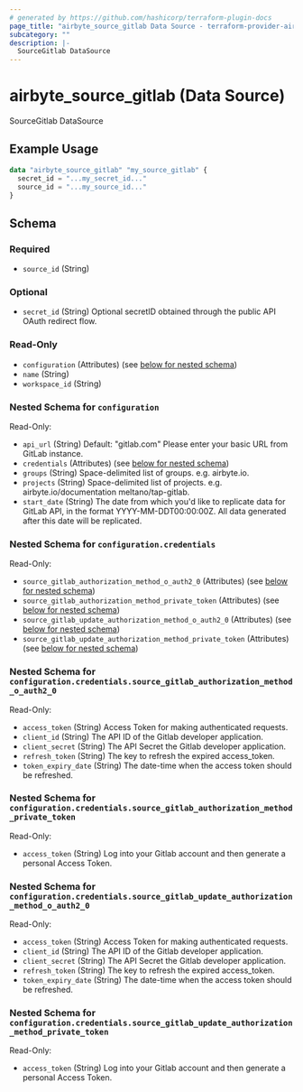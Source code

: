 ```yaml
---
# generated by https://github.com/hashicorp/terraform-plugin-docs
page_title: "airbyte_source_gitlab Data Source - terraform-provider-airbyte"
subcategory: ""
description: |-
  SourceGitlab DataSource
---
```


# airbyte_source_gitlab (Data Source)

SourceGitlab DataSource

## Example Usage

```terraform
data "airbyte_source_gitlab" "my_source_gitlab" {
  secret_id = "...my_secret_id..."
  source_id = "...my_source_id..."
}
```

<!-- schema generated by tfplugindocs -->
## Schema

### Required

- `source_id` (String)

### Optional

- `secret_id` (String) Optional secretID obtained through the public API OAuth redirect flow.

### Read-Only

- `configuration` (Attributes) (see [below for nested schema](#nestedatt--configuration))
- `name` (String)
- `workspace_id` (String)

<a id="nestedatt--configuration"></a>
### Nested Schema for `configuration`

Read-Only:

- `api_url` (String) Default: "gitlab.com"
Please enter your basic URL from GitLab instance.
- `credentials` (Attributes) (see [below for nested schema](#nestedatt--configuration--credentials))
- `groups` (String) Space-delimited list of groups. e.g. airbyte.io.
- `projects` (String) Space-delimited list of projects. e.g. airbyte.io/documentation meltano/tap-gitlab.
- `start_date` (String) The date from which you'd like to replicate data for GitLab API, in the format YYYY-MM-DDT00:00:00Z. All data generated after this date will be replicated.

<a id="nestedatt--configuration--credentials"></a>
### Nested Schema for `configuration.credentials`

Read-Only:

- `source_gitlab_authorization_method_o_auth2_0` (Attributes) (see [below for nested schema](#nestedatt--configuration--credentials--source_gitlab_authorization_method_o_auth2_0))
- `source_gitlab_authorization_method_private_token` (Attributes) (see [below for nested schema](#nestedatt--configuration--credentials--source_gitlab_authorization_method_private_token))
- `source_gitlab_update_authorization_method_o_auth2_0` (Attributes) (see [below for nested schema](#nestedatt--configuration--credentials--source_gitlab_update_authorization_method_o_auth2_0))
- `source_gitlab_update_authorization_method_private_token` (Attributes) (see [below for nested schema](#nestedatt--configuration--credentials--source_gitlab_update_authorization_method_private_token))

<a id="nestedatt--configuration--credentials--source_gitlab_authorization_method_o_auth2_0"></a>
### Nested Schema for `configuration.credentials.source_gitlab_authorization_method_o_auth2_0`

Read-Only:

- `access_token` (String) Access Token for making authenticated requests.
- `client_id` (String) The API ID of the Gitlab developer application.
- `client_secret` (String) The API Secret the Gitlab developer application.
- `refresh_token` (String) The key to refresh the expired access_token.
- `token_expiry_date` (String) The date-time when the access token should be refreshed.


<a id="nestedatt--configuration--credentials--source_gitlab_authorization_method_private_token"></a>
### Nested Schema for `configuration.credentials.source_gitlab_authorization_method_private_token`

Read-Only:

- `access_token` (String) Log into your Gitlab account and then generate a personal Access Token.


<a id="nestedatt--configuration--credentials--source_gitlab_update_authorization_method_o_auth2_0"></a>
### Nested Schema for `configuration.credentials.source_gitlab_update_authorization_method_o_auth2_0`

Read-Only:

- `access_token` (String) Access Token for making authenticated requests.
- `client_id` (String) The API ID of the Gitlab developer application.
- `client_secret` (String) The API Secret the Gitlab developer application.
- `refresh_token` (String) The key to refresh the expired access_token.
- `token_expiry_date` (String) The date-time when the access token should be refreshed.


<a id="nestedatt--configuration--credentials--source_gitlab_update_authorization_method_private_token"></a>
### Nested Schema for `configuration.credentials.source_gitlab_update_authorization_method_private_token`

Read-Only:

- `access_token` (String) Log into your Gitlab account and then generate a personal Access Token.


